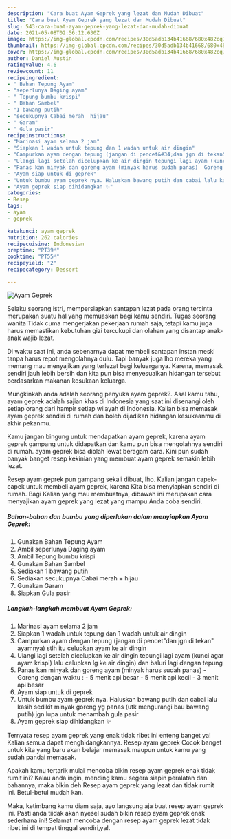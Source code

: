 ```yaml
---
description: "Cara buat Ayam Geprek yang lezat dan Mudah Dibuat"
title: "Cara buat Ayam Geprek yang lezat dan Mudah Dibuat"
slug: 543-cara-buat-ayam-geprek-yang-lezat-dan-mudah-dibuat
date: 2021-05-08T02:56:12.630Z
image: https://img-global.cpcdn.com/recipes/30d5adb134b41668/680x482cq70/ayam-geprek-foto-resep-utama.jpg
thumbnail: https://img-global.cpcdn.com/recipes/30d5adb134b41668/680x482cq70/ayam-geprek-foto-resep-utama.jpg
cover: https://img-global.cpcdn.com/recipes/30d5adb134b41668/680x482cq70/ayam-geprek-foto-resep-utama.jpg
author: Daniel Austin
ratingvalue: 4.6
reviewcount: 11
recipeingredient:
- " Bahan Tepung Ayam"
- "seperlunya Daging ayam"
- " Tepung bumbu krispi"
- " Bahan Sambel"
- "1 bawang putih"
- "secukupnya Cabai merah  hijau"
- " Garam"
- " Gula pasir"
recipeinstructions:
- "Marinasi ayam selama 2 jam"
- "Siapkan 1 wadah untuk tepung dan 1 wadah untuk air dingin"
- "Campurkan ayam dengan tepung (jangan di pencet&#34;dan jgn di tekan&#34; ayamnya) stlh itu celupkan ayam ke air dingin"
- "Ulangi lagi setelah dicelupkan ke air dingin tepungi lagi ayam (kunci agar ayam krispi) lalu celupkan lg ke air dingin) dan baluri lagi dengan tepung"
- "Panas kan minyak dan goreng ayam (minyak harus sudah panas)  Goreng dengan waktu :  5 menit api besar 5 menit api kecil 3 menit api besar"
- "Ayam siap untuk di geprek"
- "Untuk bumbu ayam geprek nya. Haluskan bawang putih dan cabai lalu kasih sedikit minyak goreng yg panas (utk mengurangi bau bawang putih) jgn lupa untuk menambah gula pasir"
- "Ayam geprek siap dihidangkan ✨"
categories:
- Resep
tags:
- ayam
- geprek

katakunci: ayam geprek 
nutrition: 262 calories
recipecuisine: Indonesian
preptime: "PT39M"
cooktime: "PT55M"
recipeyield: "2"
recipecategory: Dessert

---
```



![Ayam Geprek](https://img-global.cpcdn.com/recipes/30d5adb134b41668/680x482cq70/ayam-geprek-foto-resep-utama.jpg)

Selaku seorang istri, mempersiapkan santapan lezat pada orang tercinta merupakan suatu hal yang memuaskan bagi kamu sendiri. Tugas seorang  wanita Tidak cuma mengerjakan pekerjaan rumah saja, tetapi kamu juga harus memastikan kebutuhan gizi tercukupi dan olahan yang disantap anak-anak wajib lezat.

Di waktu  saat ini, anda sebenarnya dapat membeli santapan instan meski tanpa harus repot mengolahnya dulu. Tapi banyak juga lho mereka yang memang mau menyajikan yang terlezat bagi keluarganya. Karena, memasak sendiri jauh lebih bersih dan kita pun bisa menyesuaikan hidangan tersebut berdasarkan makanan kesukaan keluarga. 



Mungkinkah anda adalah seorang penyuka ayam geprek?. Asal kamu tahu, ayam geprek adalah sajian khas di Indonesia yang saat ini disenangi oleh setiap orang dari hampir setiap wilayah di Indonesia. Kalian bisa memasak ayam geprek sendiri di rumah dan boleh dijadikan hidangan kesukaanmu di akhir pekanmu.

Kamu jangan bingung untuk mendapatkan ayam geprek, karena ayam geprek gampang untuk didapatkan dan kamu pun bisa mengolahnya sendiri di rumah. ayam geprek bisa diolah lewat beragam cara. Kini pun sudah banyak banget resep kekinian yang membuat ayam geprek semakin lebih lezat.

Resep ayam geprek pun gampang sekali dibuat, lho. Kalian jangan capek-capek untuk membeli ayam geprek, karena Kita bisa menyiapkan sendiri di rumah. Bagi Kalian yang mau membuatnya, dibawah ini merupakan cara menyajikan ayam geprek yang lezat yang mampu Anda coba sendiri.

<!--inarticleads1-->

##### Bahan-bahan dan bumbu yang diperlukan dalam menyiapkan Ayam Geprek:

1. Gunakan  Bahan Tepung Ayam
1. Ambil seperlunya Daging ayam
1. Ambil  Tepung bumbu krispi
1. Gunakan  Bahan Sambel
1. Sediakan 1 bawang putih
1. Sediakan secukupnya Cabai merah + hijau
1. Gunakan  Garam
1. Siapkan  Gula pasir




<!--inarticleads2-->

##### Langkah-langkah membuat Ayam Geprek:

1. Marinasi ayam selama 2 jam
1. Siapkan 1 wadah untuk tepung dan 1 wadah untuk air dingin
1. Campurkan ayam dengan tepung (jangan di pencet&#34;dan jgn di tekan&#34; ayamnya) stlh itu celupkan ayam ke air dingin
1. Ulangi lagi setelah dicelupkan ke air dingin tepungi lagi ayam (kunci agar ayam krispi) lalu celupkan lg ke air dingin) dan baluri lagi dengan tepung
1. Panas kan minyak dan goreng ayam (minyak harus sudah panas)  - Goreng dengan waktu :  - 5 menit api besar - 5 menit api kecil - 3 menit api besar
1. Ayam siap untuk di geprek
1. Untuk bumbu ayam geprek nya. Haluskan bawang putih dan cabai lalu kasih sedikit minyak goreng yg panas (utk mengurangi bau bawang putih) jgn lupa untuk menambah gula pasir
1. Ayam geprek siap dihidangkan ✨




Ternyata resep ayam geprek yang enak tidak ribet ini enteng banget ya! Kalian semua dapat menghidangkannya. Resep ayam geprek Cocok banget untuk kita yang baru akan belajar memasak maupun untuk kamu yang sudah pandai memasak.

Apakah kamu tertarik mulai mencoba bikin resep ayam geprek enak tidak rumit ini? Kalau anda ingin, mending kamu segera siapin peralatan dan bahannya, maka bikin deh Resep ayam geprek yang lezat dan tidak rumit ini. Betul-betul mudah kan. 

Maka, ketimbang kamu diam saja, ayo langsung aja buat resep ayam geprek ini. Pasti anda tiidak akan nyesel sudah bikin resep ayam geprek enak sederhana ini! Selamat mencoba dengan resep ayam geprek lezat tidak ribet ini di tempat tinggal sendiri,ya!.

